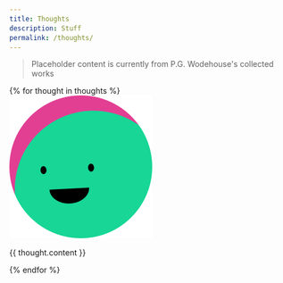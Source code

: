 ```yaml
---
title: Thoughts
description: Stuff
permalink: /thoughts/
---
```

> Placeholder content is currently from P.G. Wodehouse's collected works

<div class="thoughts">
  {% for thought in thoughts %}<div class="thought">
      <img src="/assets/img/sunface.svg" alt="Profile Pic" class="album-cover">
      <p class="thought-content">{{ thought.content }}</p></div>{% endfor %}
</div>
